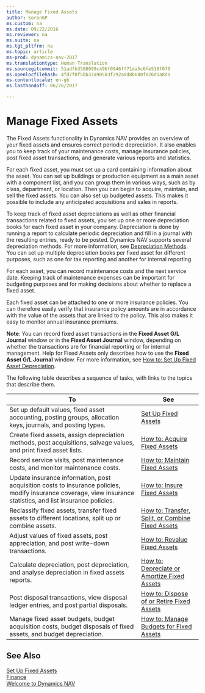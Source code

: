 ```yaml
---
title: Manage Fixed Assets
author: SorenGP
ms.custom: na
ms.date: 09/22/2016
ms.reviewer: na
ms.suite: na
ms.tgt_pltfrm: na
ms.topic: article
ms-prod: dynamics-nav-2017
ms.translationtype: Human Translation
ms.sourcegitcommit: 51adfb3588099c496f0946ff71da5c6fe518f070
ms.openlocfilehash: 4fd7f0f5bb37a90583f292a8d8b680f826d1a8da
ms.contentlocale: en-gb
ms.lasthandoff: 06/26/2017

---
```


# <a name="manage-fixed-assets"></a>Manage Fixed Assets
The Fixed Assets functionality in Dynamics NAV provides an overview of your fixed assets and ensures correct periodic depreciation. It also enables you to keep track of your maintenance costs, manage insurance policies, post fixed asset transactions, and generate various reports and statistics.

For each fixed asset, you must set up a card containing information about the asset. You can set up buildings or production equipment as a main asset with a component list, and you can group them in various ways, such as by class, department, or location. Then you can begin to acquire, maintain, and sell the fixed assets. You can also set up budgeted assets. This makes it possible to include any anticipated acquisitions and sales in reports.

To keep track of fixed asset depreciations as well as other financial transactions related to fixed assets, you set up one or more depreciation books for each fixed asset in your company. Depreciation is done by running a report to calculate periodic depreciation and fill in a journal with the resulting entries, ready to be posted. Dynamics NAV supports several depreciation methods. For more information, see [Depreciation Methods](fa-depreciation-methods.md). You can set up multiple depreciation books per fixed asset for different purposes, such as one for tax reporting and another for internal reporting.

For each asset, you can record maintenance costs and the next service date. Keeping track of maintenance expenses can be important for budgeting purposes and for making decisions about whether to replace a fixed asset.

Each fixed asset can be attached to one or more insurance policies. You can therefore easily verify that insurance policy amounts are in accordance with the value of the assets that are linked to the policy. This also makes it easy to monitor annual insurance premiums.

**Note**: You can record fixed asset transactions in the **Fixed Asset G/L Journal** window or in the **Fixed Asset Journal** window, depending on whether the transactions are for financial reporting or for internal management. Help for Fixed Assets only describes how to use the **Fixed Asset G/L Journal** window. For more information, see [How to: Set Up Fixed Asset Depreciation](fa-how-setup-depreciation.md).

The following table describes a sequence of tasks, with links to the topics that describe them.

| To | See |
|----|-----|
|Set up default values, fixed asset accounting, posting groups, allocation keys, journals, and posting types.|[Set Up Fixed Assets](fa-setup.md)|
|Create fixed assets, assign depreciation methods, post acquisitions, salvage values, and print fixed asset lists.|[How to: Acquire Fixed Assets](fa-how-acquire.md)|
|Record service visits, post maintenance costs, and monitor maintenance costs.|[How to: Maintain Fixed Assets](fa-how-maintain.md)|
|Update insurance information, post acquisition costs to insurance policies, modify insurance coverage, view insurance statistics, and list insurance policies.|[How to: Insure Fixed Assets](fa-how-insure.md)|
|Reclassify fixed assets, transfer fixed assets to different locations, split up or combine assets.|[How to: Transfer, Split, or Combine Fixed Assets](fa-how-trans-split-combine.md)|
|Adjust values of fixed assets, post appreciation, and post write-down transactions.|[How to: Revalue Fixed Assets](fa-how-revalue.md)|
|Calculate depreciation, post depreciation, and analyse depreciation in fixed assets reports.|[How to: Depreciate or Amortize Fixed Assets](fa-how-depreciate-amortize.md)|
|Post disposal transactions, view disposal ledger entries, and post partial disposals.|[How to: Dispose of or Retire Fixed Assets](fa-how-dispose-retire.md)||
|Manage fixed asset budgets, budget acquisition costs, budget disposals of fixed assets, and budget depreciation.|[How to: Manage Budgets for Fixed Assets](fa-how-manage-budgets.md)|

## <a name="see-also"></a>See Also
[Set Up Fixed Assets](fa-setup.md)  
[Finance](finance-setup.md)  
[Welcome to Dynamics NAV](across-get-started.md)

